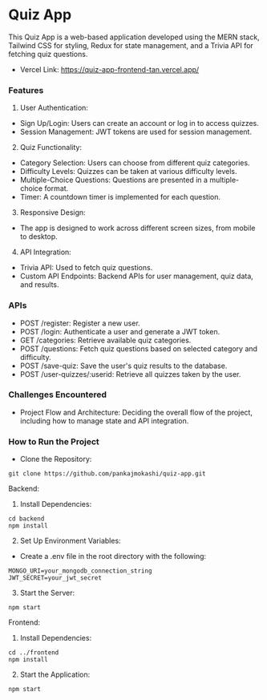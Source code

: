 # Quiz App
This Quiz App is a web-based application developed using the MERN stack, Tailwind CSS for styling, Redux for state management, and a Trivia API for fetching quiz questions.
- Vercel Link: https://quiz-app-frontend-tan.vercel.app/

### Features
1. User Authentication:
- Sign Up/Login: Users can create an account or log in to access quizzes.
- Session Management: JWT tokens are used for session management.
2. Quiz Functionality:
- Category Selection: Users can choose from different quiz categories.
- Difficulty Levels: Quizzes can be taken at various difficulty levels.
- Multiple-Choice Questions: Questions are presented in a multiple-choice format.
- Timer: A countdown timer is implemented for each question.
3. Responsive Design:
- The app is designed to work across different screen sizes, from mobile to desktop.
4. API Integration:
- Trivia API: Used to fetch quiz questions.
- Custom API Endpoints: Backend APIs for user management, quiz data, and results.

### APIs
- POST /register: Register a new user.
- POST /login: Authenticate a user and generate a JWT token.
- GET /categories: Retrieve available quiz categories.
- POST /questions: Fetch quiz questions based on selected category and difficulty.
- POST /save-quiz: Save the user's quiz results to the database.
- POST /user-quizzes/:userid: Retrieve all quizzes taken by the user.

### Challenges Encountered
- Project Flow and Architecture: Deciding the overall flow of the project, including how to manage state and API integration.

### How to Run the Project
- Clone the Repository:
```
git clone https://github.com/pankajmokashi/quiz-app.git
```
Backend:
1. Install Dependencies:
```
cd backend
npm install
```
2. Set Up Environment Variables:
- Create a .env file in the root directory with the following:
```
MONGO_URI=your_mongodb_connection_string
JWT_SECRET=your_jwt_secret
```
3. Start the Server:
```
npm start
```

Frontend:
1. Install Dependencies:
```
cd ../frontend
npm install
```
2. Start the Application:
```
npm start
```
